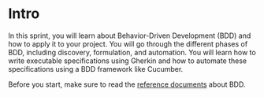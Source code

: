 # Intro

In this sprint, you will learn about Behavior-Driven Development (BDD) and how to apply it to your project. You will go through the different phases of BDD, including discovery, formulation, and automation. You will learn how to write executable specifications using Gherkin and how to automate these specifications using a BDD framework like Cucumber.

Before you start, make sure to read the [reference documents](../../../reference/bdd/1-bdd.md) about BDD.
